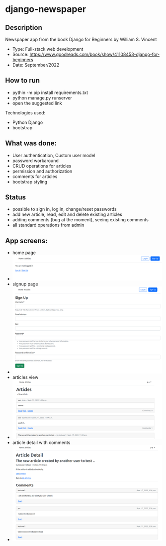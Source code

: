 # django-newspaper

## Description
Newspaper app from the book Django for Beginners by William S. Vincent

- Type: Full-stack web development
- Source: https://www.goodreads.com/book/show/41108453-django-for-beginners
- Date: September/2022

## How to run
- pythin -m pip install requirements.txt
- python manage.py runserver
- open the suggested link

Technologies used:
- Python Django
- bootstrap

## What was done:
- User authentication, Custom user model
- password workaround
- CRUD operations for articles 
- permission and authorization
- comments for articles
- bootstrap styling

## Status
- possible to sign in, log in, change/reset passwords
- add new article, read, edit and delete existing articles
- adding comments (bug at the moment), seeing existing comments
- all standard operations from admin

## App screens:
- home page
- ![img_2.png](images/img_2.png)
- signup page
- ![img_3.png](images/img_3.png)
- articles view
- ![img.png](images/img.png)
- article detail with comments
- ![img_1.png](images/img_1.png)

